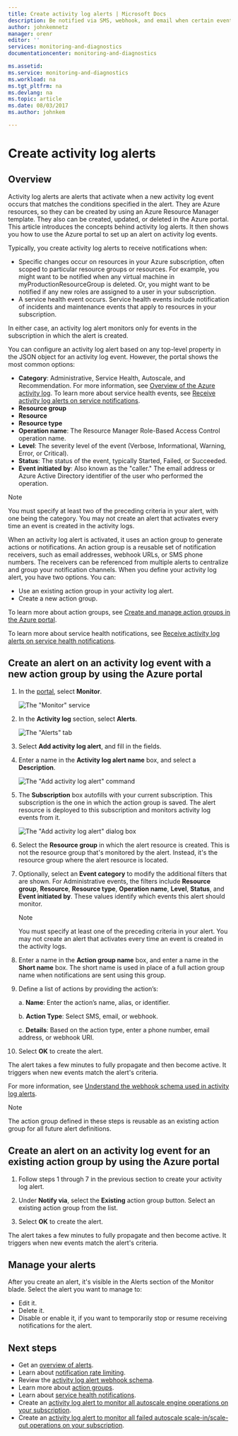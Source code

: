```yaml
---
title: Create activity log alerts | Microsoft Docs
description: Be notified via SMS, webhook, and email when certain events occur in the activity log.
author: johnkemnetz
manager: orenr
editor: ''
services: monitoring-and-diagnostics
documentationcenter: monitoring-and-diagnostics

ms.assetid:
ms.service: monitoring-and-diagnostics
ms.workload: na
ms.tgt_pltfrm: na
ms.devlang: na
ms.topic: article
ms.date: 08/03/2017
ms.author: johnkem

---
```

# Create activity log alerts

## Overview
Activity log alerts are alerts that activate when a new activity log event occurs that matches the conditions specified in the alert. They are Azure resources, so they can be created by using an Azure Resource Manager template. They also can be created, updated, or deleted in the Azure portal. This article introduces the concepts behind activity log alerts. It then shows you how to use the Azure portal to set up an alert on activity log events.

Typically, you create activity log alerts to receive notifications when:

* Specific changes occur on resources in your Azure subscription, often scoped to particular resource groups or resources. For example, you might want to be notified when any virtual machine in myProductionResourceGroup is deleted. Or, you might want to be notified if any new roles are assigned to a user in your subscription.
* A service health event occurs. Service health events include notification of incidents and maintenance events that apply to resources in your subscription.

In either case, an activity log alert monitors only for events in the subscription in which the alert is created.

You can configure an activity log alert based on any top-level property in the JSON object for an activity log event. However, the portal shows the most common options:

- **Category**: Administrative, Service Health, Autoscale, and Recommendation. For more information, see [Overview of the Azure activity log](./monitoring-overview-activity-logs.md#categories-in-the-activity-log). To learn more about service health events, see [Receive activity log alerts on service notifications](./monitoring-activity-log-alerts-on-service-notifications.md).
- **Resource group**
- **Resource**
- **Resource type**
- **Operation name**: The Resource Manager Role-Based Access Control operation name.
- **Level**: The severity level of the event (Verbose, Informational, Warning, Error, or Critical).
- **Status**: The status of the event, typically Started, Failed, or Succeeded.
- **Event initiated by**: Also known as the "caller." The email address or Azure Active Directory identifier of the user who performed the operation.

>[!NOTE]
>You must specify at least two of the preceding criteria in your alert, with one being the category. You may not create an alert that activates every time an event is created in the activity logs.
>
>

When an activity log alert is activated, it uses an action group to generate actions or notifications. An action group is a reusable set of notification receivers, such as email addresses, webhook URLs, or SMS phone numbers. The receivers can be referenced from multiple alerts to centralize and group your notification channels. When you define your activity log alert, you have two options. You can:

* Use an existing action group in your activity log alert. 
* Create a new action group. 

To learn more about action groups, see [Create and manage action groups in the Azure portal](monitoring-action-groups.md).

To learn more about service health notifications, see [Receive activity log alerts on service health notifications](monitoring-activity-log-alerts-on-service-notifications.md).

## Create an alert on an activity log event with a new action group by using the Azure portal
1. In the [portal](https://portal.azure.com), select **Monitor**.

    ![The "Monitor" service](./media/monitoring-activity-log-alerts/home-monitor.png)
2. In the **Activity log** section, select **Alerts**.

    ![The "Alerts" tab](./media/monitoring-activity-log-alerts/alerts-blades.png)
3. Select **Add activity log alert**, and fill in the fields.

4. Enter a name in the **Activity log alert name** box, and select a **Description**.

    ![The "Add activity log alert" command](./media/monitoring-activity-log-alerts/add-activity-log-alert.png)

5. The **Subscription** box autofills with your current subscription. This subscription is the one in which the action group is saved. The alert resource is deployed to this subscription and monitors activity log events from it.

    ![The "Add activity log alert" dialog box](./media/monitoring-activity-log-alerts/activity-log-alert-new-action-group.png)

6. Select the **Resource group** in which the alert resource is created. This is not the resource group that's monitored by the alert. Instead, it's the resource group where the alert resource is located.

7. Optionally, select an **Event category** to modify the additional filters that are shown. For Administrative events, the filters include **Resource group**, **Resource**, **Resource type**, **Operation name**, **Level**, **Status**, and **Event initiated by**. These values identify which events this alert should monitor.

    >[!NOTE]
    >You must specify at least one of the preceding criteria in your alert. You may not create an alert that activates every time an event is created in the activity logs.
    >
    >

8. Enter a name in the **Action group name** box, and enter a name in the **Short name** box. The short name is used in place of a full action group name when notifications are sent using this group.

9.	Define a list of actions by providing the action’s:

    a. **Name**: Enter the action’s name, alias, or identifier.

    b. **Action Type**: Select SMS, email, or webhook.

    c. **Details**: Based on the action type, enter a phone number, email address, or webhook URI.

10.	Select **OK** to create the alert.

The alert takes a few minutes to fully propagate and then become active. It triggers when new events match the alert's criteria.

For more information, see [Understand the webhook schema used in activity log alerts](monitoring-activity-log-alerts-webhook.md).

>[!NOTE]
>The action group defined in these steps is reusable as an existing action group for all future alert definitions.
>
>

## Create an alert on an activity log event for an existing action group by using the Azure portal
1. Follow steps 1 through 7 in the previous section to create your activity log alert.

2. Under **Notify via**, select the **Existing** action group button. Select an existing action group from the list.

3. Select **OK** to create the alert.

The alert takes a few minutes to fully propagate and then become active. It triggers when new events match the alert's criteria.

## Manage your alerts

After you create an alert, it's visible in the Alerts section of the Monitor blade. Select the alert you want to manage to:

* Edit it.
* Delete it.
* Disable or enable it, if you want to temporarily stop or resume receiving notifications for the alert.

## Next steps
- Get an [overview of alerts](monitoring-overview-alerts.md).
- Learn about [notification rate limiting](monitoring-alerts-rate-limiting.md).
- Review the [activity log alert webhook schema](monitoring-activity-log-alerts-webhook.md).
- Learn more about [action groups](monitoring-action-groups.md).  
- Learn about [service health notifications](monitoring-service-notifications.md).
- Create an [activity log alert to monitor all autoscale engine operations on your subscription](https://github.com/Azure/azure-quickstart-templates/tree/master/monitor-autoscale-alert).
- Create an [activity log alert to monitor all failed autoscale scale-in/scale-out operations on your subscription](https://github.com/Azure/azure-quickstart-templates/tree/master/monitor-autoscale-failed-alert).
